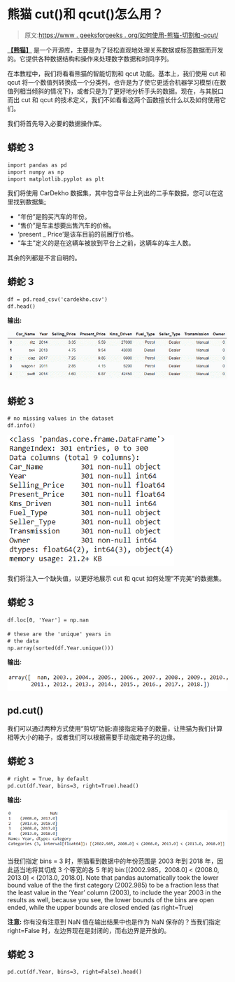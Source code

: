 # 熊猫 cut()和 qcut()怎么用？

> 原文:[https://www . geeksforgeeks . org/如何使用-熊猫-切割和-qcut/](https://www.geeksforgeeks.org/how-to-use-pandas-cut-and-qcut/)

[**【熊猫】**](https://www.geeksforgeeks.org/introduction-to-pandas-in-python/) 是一个开源库，主要是为了轻松直观地处理关系数据或标签数据而开发的。它提供各种数据结构和操作来处理数字数据和时间序列。

在本教程中，我们将看看熊猫的智能切割和 qcut 功能。基本上，我们使用 cut 和 qcut 将一个数值列转换成一个分类列，也许是为了使它更适合机器学习模型(在数值列相当倾斜的情况下)，或者只是为了更好地分析手头的数据。现在，与其脱口而出 cut 和 qcut 的技术定义，我们不如看看这两个函数擅长什么以及如何使用它们。

我们将首先导入必要的数据操作库。

## 蟒蛇 3

```
import pandas as pd
import numpy as np
import matplotlib.pyplot as plt
```

我们将使用 CarDekho 数据集，其中包含平台上列出的二手车数据。您可以在这里找到数据集[:](https://www.kaggle.com/nehalbirla/vehicle-dataset-from-cardekho)

*   “年份”是购买汽车的年份。
*   “售价”是车主想要出售汽车的价格。
*   ‘present _ Price’是该车目前的前展厅价格。
*   “车主”定义的是在这辆车被放到平台上之前，这辆车的车主人数。

其余的列都是不言自明的。

## 蟒蛇 3

```
df = pd.read_csv('cardekho.csv')
df.head()
```

**输出:**

![df_head](img/1a2e3212f971bb0bd58f0a91e8874bb7.png)

## 蟒蛇 3

```
# no missing values in the dataset
df.info()
```

![df_info](img/356f986a55fca5eff5289d366979f7f6.png)

我们将注入一个缺失值，以更好地展示 cut 和 qcut 如何处理“不完美”的数据集。

## 蟒蛇 3

```
df.loc[0, 'Year'] = np.nan

# these are the 'unique' years in
# the data
np.array(sorted(df.Year.unique()))
```

**输出:**

![unique_yrs](img/28467410e1483682c7d1ef66541b9b22.png)

## pd.cut()

我们可以通过两种方式使用“剪切”功能:直接指定箱子的数量，让熊猫为我们计算相等大小的箱子，或者我们可以根据需要手动指定箱子的边缘。

## 蟒蛇 3

```
# right = True, by default
pd.cut(df.Year, bins=3, right=True).head()
```

**输出:**

![cut1](img/20b621d9c14776c68d748ed8f5c03bdd.png)

当我们指定 bins = 3 时，熊猫看到数据中的年份范围是 2003 年到 2018 年，因此适当地将其切成 3 个等宽的各 5 年的 bin:[(2002.985，2008.0] < (2008.0, 2013.0] < (2013.0, 2018.0]. Note that pandas automatically took the lower bound value of the the first category (2002.985) to be a fraction less that the least value in the ‘Year’ column (2003), to include the year 2003 in the results as well, because you see, the lower bounds of the bins are open ended, while the upper bounds are closed ended (as right=True)

**注意:** 你有没有注意到 NaN 值在输出结果中也是作为 NaN 保存的？当我们指定 right=False 时，左边界现在是封闭的，而右边界是开放的。

## 蟒蛇 3

```
pd.cut(df.Year, bins=3, right=False).head()
```